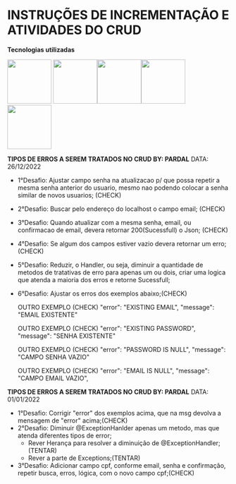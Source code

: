 # INSTRUÇÕES DE INCREMENTAÇÃO E ATIVIDADES DO CRUD


**Tecnologias utilizadas**

<img src="https://cdn.jsdelivr.net/gh/devicons/devicon/icons/java/java-original-wordmark.svg" width="100px" /> <img src="https://cdn.jsdelivr.net/gh/devicons/devicon/icons/spring/spring-original-wordmark.svg" width="100px" /><img src="https://cdn.jsdelivr.net/gh/devicons/devicon/icons/postgresql/postgresql-original-wordmark.svg" width="100px" /><img src="https://cdn.jsdelivr.net/gh/devicons/devicon/icons/git/git-original.svg" width="100px" /> <img src="https://cdn.jsdelivr.net/gh/devicons/devicon/icons/intellij/intellij-original-wordmark.svg" width="100px" /> 

**TIPOS DE ERROS A SEREM TRATADOS NO CRUD BY: PARDAL**
DATA: 26/12/2022
* 1°Desafio: Ajustar campo senha na atualizacao p/ que possa repetir a mesma senha anterior do usuario, mesmo nao podendo colocar a senha similar de novos usuarios; (CHECK)
* 2°Desafio: Buscar pelo endereço do localhost o campo email; (CHECK)
* 3°Desafio: Quando atualizar com a mesma senha, email, ou confirmacao de email, devera retornar 200(Sucessfull) o Json; (CHECK)
* 4°Desafio: Se algum dos campos estiver vazio devera retornar um erro; (CHECK)
* 5°Desafio: Reduzir, o Handler, ou seja, diminuir a quantidade de metodos de tratativas de erro para apenas um ou dois, criar uma logica que atenda a maioria dos erros e retorne Sucessfull;
* 6°Desafio: Ajustar os erros dos exemplos abaixo;(CHECK)

    OUTRO EXEMPLO (CHECK)
    "error": "EXISTING EMAIL",
    "message": "EMAIL EXISTENTE" 

    OUTRO EXEMPLO (CHECK)
    "error": "EXISTING PASSWORD",
    "message": "SENHA EXISTENTE"

    OUTRO EXEMPLO (CHECK)
    "error": "PASSWORD IS NULL",
    "message": "CAMPO SENHA VAZIO"

    OUTRO EXEMPLO (CHECK)
    "error": "EMAIL IS NULL",
    "message": "CAMPO EMAIL VAZIO",

**TIPOS DE ERROS A SEREM TRATADOS NO CRUD BY: PARDAL**
DATA: 01/01/2022

* 1°Desafio: Corrigir "error" dos exemplos acima, que na msg devolva a mensagem de "error" acima;(CHECK)
* 2°Desafio: Diminuir @ExceptionHanlder apenas um metodo, mas que atenda diferentes tipos de error;
  * Rever Herança para resolver a diminuição de @ExceptionHandler;(TENTAR)
  * Rever a parte de Exceptions;(TENTAR)
* 3°Desafio: Adicionar campo cpf, conforme email, senha e confirmação, repetir busca, erros, lógica, com o novo campo cpf;(CHECK)



          
